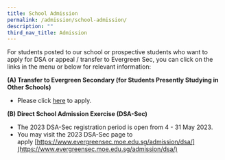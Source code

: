 ```yaml
---
title: School Admission
permalink: /admission/school-admission/
description: ""
third_nav_title: Admission
---
```

For students posted to our school or prospective students who want to apply for DSA or appeal / transfer to Evergreen Sec, you can click on the links in the menu or below for relevant information:

**(A) Transfer to Evergreen Secondary (for Students Presently Studying in Other Schools)**

*  Please click [here](https://form.gov.sg/636c4e8d53cf9a0011d88bc4) to apply.

**(B) Direct School Admission Exercise (DSA-Sec)**

*   The 2023 DSA-Sec registration period is open from 4 - 31 May 2023.
*   You may visit the 2023 DSA-Sec page to apply [https://www.evergreensec.moe.edu.sg/admission/dsa/](https://www.evergreensec.moe.edu.sg/admission/dsa/)